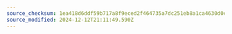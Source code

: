 ```yaml
---
source_checksum: 1ea418d6ddf59b717a8f9eced2f464735a7dc251eb8a1ca4630d0eb98856b9b7
source_modified: 2024-12-12T21:11:49.590Z
---
```


